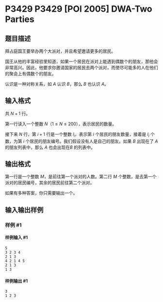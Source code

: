 # P3429 P3429 [POI 2005] DWA-Two Parties

## 题目描述

拜占庭国王要举办两个大派对，并且希望邀请更多的居民。

国王从他的丰富经验里知道，如果一个居民在派对上能遇到偶数个的朋友，那他会非常高兴。因此，他要求你邀请国家的居民去两个派对，而使尽可能多的人在他们的聚会上有偶数个的朋友。

认识是一种对称关系，如 $A$ 认识 $B$，那么 $B$ 也认识 $A$。

## 输入格式

共 $N+1$ 行。

第一行读入一个整数 $N$（$1\le N\le 200$），表示居民的数量。

接下来 $N$ 行，第 $i+1$ 行是一个整数 $l_i$，表示第 $i$ 个居民的朋友数量，接着是 $l_i$ 个数，为第 $i$ 个居民的朋友编号。我们假设没有人是自己的朋友。如果 $B$ 出现在了 $A$ 的朋友列表中，那么 $A$ 也会出现在$B$ 的列表中。

## 输出格式

第一行是一个整数 $M$，是前往第一个派对的人数。第二行 $M$ 个整数，是去第一个派对的居民编号，其余的居民前往第二个派对。

如果有多种答案，你只需要输出一个。

## 输入输出样例

### 样例 #1

#### 样例输入 #1

```
5
3 2 3 4
2 1 3
4 2 1 4 5
2 1 3
1 3
```

#### 样例输出 #1

```
3
1 2 3
```
